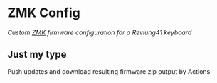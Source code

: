 # ZMK Config

_Custom [ZMK](https://github.com/zmkfirmware/zmk) firmware configuration for a Reviung41 keyboard_

## Just my type

Push updates and download resulting firmware zip output by Actions
